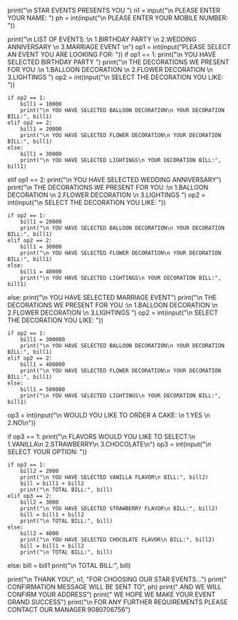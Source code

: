 print("\n STAR EVENTS PRESENTS YOU ")
n1 = input("\n PLEASE ENTER YOUR NAME: ")
ph = int(input("\n PLEASE ENTER YOUR MOBILE NUMBER: "))

print("\n LIST OF EVENTS :\n 1.BIRTHDAY PARTY \n 2.WEDDING ANNIVERSARY \n 3.MARRIAGE EVENT \n")
op1 = int(input("PLEASE SELECT AN EVENT YOU ARE LOOKING FOR: "))
if op1 == 1:
    print("\n YOU HAVE SELECTED BIRTHDAY PARTY ")
    print("\n THE DECORATIONS WE PRESENT FOR YOU :\n 1.BALLOON DECORATION \n 2.FLOWER DECORATION \n 3.LIGHTINGS ")
    op2 = int(input("\n SELECT THE DECORATION YOU LIKE: "))

    if op2 == 1:
        bill1 = 10000
        print("\n YOU HAVE SELECTED BALLOON DECORATION\n YOUR DECORATION BILL:", bill1)
    elif op2 == 2:
        bill1 = 20000
        print("\n YOU HAVE SELECTED FLOWER DECORATION\n YOUR DECORATION BILL:", bill1)
    else:
        bill1 = 30000
        print("\n YOU HAVE SELECTED LIGHTINGS\n YOUR DECORATION BILL:", bill1)

elif op1 == 2:
    print("\n YOU HAVE SELECTED WEDDING ANNIVERSARY")
    print("\n THE DECORATIONS WE PRESENT FOR YOU :\n 1.BALLOON DECORATION \n 2.FLOWER DECORATION \n 3.LIGHTINGS ")
    op2 = int(input("\n SELECT THE DECORATION YOU LIKE: "))

    if op2 == 1:
        bill1 = 20000
        print("\n YOU HAVE SELECTED BALLOON DECORATION\n YOUR DECORATION BILL:", bill1)
    elif op2 == 2:
        bill1 = 30000
        print("\n YOU HAVE SELECTED FLOWER DECORATION\n YOUR DECORATION BILL:", bill1)
    else:
        bill1 = 40000
        print("\n YOU HAVE SELECTED LIGHTINGS\n YOUR DECORATION BILL:", bill1)

else:
    print("\n YOU HAVE SELECTED MARRIAGE EVENT")
    print("\n THE DECORATIONS WE PRESENT FOR YOU :\n 1.BALLOON DECORATION \n 2.FLOWER DECORATION \n 3.LIGHTINGS ")
    op2 = int(input("\n SELECT THE DECORATION YOU LIKE: "))

    if op2 == 1:
        bill1 = 300000
        print("\n YOU HAVE SELECTED BALLOON DECORATION\n YOUR DECORATION BILL:", bill1)
    elif op2 == 2:
        bill1 = 400000
        print("\n YOU HAVE SELECTED FLOWER DECORATION\n YOUR DECORATION BILL:", bill1)
    else:
        bill1 = 500000
        print("\n YOU HAVE SELECTED LIGHTINGS\n YOUR DECORATION BILL:", bill1)

op3 = int(input("\n WOULD YOU LIKE TO ORDER A CAKE: \n 1.YES \n 2.NO\n"))

if op3 == 1:
    print("\n FLAVORS WOULD YOU LIKE TO SELECT:\n 1.VANILLA\n 2.STRAWBERRY\n 3.CHOCOLATE\n")
    op3 = int(input("\n SELECT YOUR OPTION: "))

    if op3 == 1:
        bill2 = 2000
        print("\n YOU HAVE SELECTED VANILLA FLAVOR\n BILL:", bill2)
        bill = bill1 + bill2
        print("\n TOTAL BILL:", bill)
    elif op3 == 2:
        bill2 = 3000
        print("\n YOU HAVE SELECTED STRAWBERRY FLAVOR\n BILL:", bill2)
        bill = bill1 + bill2
        print("\n TOTAL BILL:", bill)
    else:
        bill2 = 4000
        print("\n YOU HAVE SELECTED CHOCOLATE FLAVOR\n BILL:", bill2)
        bill = bill1 + bill2
        print("\n TOTAL BILL:", bill)
else:
    bill = bill1
    print("\n TOTAL BILL:", bill)

print("\n THANK YOU", n1, "FOR CHOOSING OUR STAR EVENTS...")
print(" CONFIRMATION MESSAGE WILL BE SENT TO", ph)
print(" AND WE WILL CONFIRM YOUR ADDRESS")
print(" WE HOPE WE MAKE YOUR EVENT GRAND SUCCESS")
print("\n FOR ANY FURTHER REQUIREMENTS PLEASE CONTACT OUR MANAGER 9080706756")
